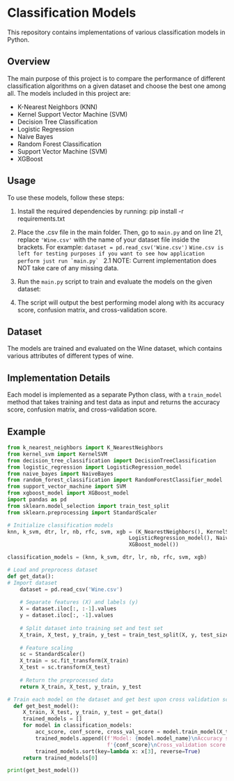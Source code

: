 # Classification Models

This repository contains implementations of various classification models in Python.

## Overview

The main purpose of this project is to compare the performance of different classification algorithms on a given dataset and choose the best one among all. The models included in this project are:

- K-Nearest Neighbors (KNN)
- Kernel Support Vector Machine (SVM)
- Decision Tree Classification
- Logistic Regression
- Naive Bayes
- Random Forest Classification
- Support Vector Machine (SVM)
- XGBoost

## Usage

To use these models, follow these steps:

1. Install the required dependencies by running:
pip install -r requirements.txt

2. Place the .csv file in the main folder. Then, go to `main.py` and on line 21, replace `'Wine.csv'` with the name of your dataset file inside the brackets. For example:
   `dataset = pd.read_csv('Wine.csv')`
   ```Wine.csv is left for testing purposes if you want to see how application perform just run `main.py` ```
  2.1 NOTE: Current implementation does NOT take care of any missing data.

3. Run the `main.py` script to train and evaluate the models on the given dataset:

4. The script will output the best performing model along with its accuracy score, confusion matrix, and cross-validation score.

## Dataset

The models are trained and evaluated on the Wine dataset, which contains various attributes of different types of wine.

## Implementation Details

Each model is implemented as a separate Python class, with a `train_model` method that takes training and test data as input and returns the accuracy score, confusion matrix, and cross-validation score.

## Example

```python
from k_nearest_neighbors import K_NearestNeighbors
from kernel_svm import KernelSVM
from decision_tree_classification import DecisionTreeClassification
from logistic_regression import LogisticRegression_model
from naive_bayes import NaiveBayes
from random_forest_classification import RandomForestClassifier_model
from support_vector_machine import SVM
from xgboost_model import XGBoost_model
import pandas as pd
from sklearn.model_selection import train_test_split
from sklearn.preprocessing import StandardScaler

# Initialize classification models
knn, k_svm, dtr, lr, nb, rfc, svm, xgb = (K_NearestNeighbors(), KernelSVM(), DecisionTreeClassification(),
                                       LogisticRegression_model(), NaiveBayes(), RandomForestClassifier_model(), SVM(),
                                       XGBoost_model())

classification_models = (knn, k_svm, dtr, lr, nb, rfc, svm, xgb)

# Load and preprocess dataset
def get_data():
# Import dataset
    dataset = pd.read_csv('Wine.csv')
    
    # Separate features (X) and labels (y)
    X = dataset.iloc[:, :-1].values
    y = dataset.iloc[:, -1].values
    
    # Split dataset into training set and test set
    X_train, X_test, y_train, y_test = train_test_split(X, y, test_size=0.2)
    
    # Feature scaling
    sc = StandardScaler()
    X_train = sc.fit_transform(X_train)
    X_test = sc.transform(X_test)
    
    # Return the preprocessed data
    return X_train, X_test, y_train, y_test

# Train each model on the dataset and get best upon cross validation score
  def get_best_model():
     X_train, X_test, y_train, y_test = get_data()
     trained_models = []
     for model in classification_models:
         acc_score, conf_score, cross_val_score = model.train_model(X_train, X_test, y_train, y_test)
         trained_models.append((f'Model: {model.model_name}\nAccuracy score: {acc_score:.2f}\nConfusion score: '
                                f'{conf_score}\nCross_validation score: {cross_val_score:.2f}'))
         trained_models.sort(key=lambda x: x[3], reverse=True)
     return trained_models[0]

print(get_best_model())
